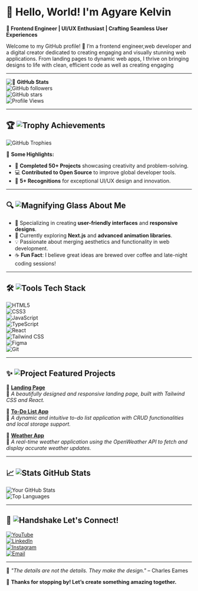 # 👋 Hello, World! I'm Agyare Kelvin  

**🌟 Frontend Engineer | UI/UX Enthusiast | Crafting Seamless User Experiences**  

Welcome to my GitHub profile! 🚀 I’m a frontend engineer,web developer and a digital creator dedicated to creating engaging and visually stunning web applications. From landing pages to dynamic web apps, I thrive on bringing designs to life with clean, efficient code as well as creating engaging 

---

![👥](https://img.icons8.com/color/48/000000/conference-call.png) **GitHub Stats**  
![GitHub followers](https://img.shields.io/github/followers/KelvCodes?label=Follow%20Me&style=social)  
![GitHub stars](https://img.shields.io/github/stars/KelvCodes?affiliations=OWNER%2CCOLLABORATOR&style=social)  
![Profile Views](https://komarev.com/ghpvc/?username=KelvCodes&color=blue)  

---

## 🏆 ![Trophy](https://img.icons8.com/emoji/48/000000/trophy-emoji.png) **Achievements**  

![GitHub Trophies](https://github-profile-trophy.vercel.app/?username=KelvCodes&theme=radical&margin-w=15&margin-h=15&row=1)  

🎉 **Some Highlights:**  
- 🚀 **Completed 50+ Projects** showcasing creativity and problem-solving.  
- 💻 **Contributed to Open Source** to improve global developer tools.  
- 🌟 **5+ Recognitions** for exceptional UI/UX design and innovation.  

---

## 🔍 ![Magnifying Glass](https://img.icons8.com/fluency/48/000000/search.png) **About Me**  

- 🎨 Specializing in creating **user-friendly interfaces** and **responsive designs**.  
- 🌱 Currently exploring **Next.js** and **advanced animation libraries**.  
- 💡 Passionate about merging aesthetics and functionality in web development.  
- ☕ **Fun Fact**: I believe great ideas are brewed over coffee and late-night coding sessions!  

---

## 🛠️ ![Tools](https://img.icons8.com/color/48/000000/toolbox.png) **Tech Stack**  

![HTML5](https://img.shields.io/badge/HTML5-E34F26?style=flat-square&logo=html5&logoColor=white)  
![CSS3](https://img.shields.io/badge/CSS3-1572B6?style=flat-square&logo=css3&logoColor=white)  
![JavaScript](https://img.shields.io/badge/JavaScript-F7DF1E?style=flat-square&logo=javascript&logoColor=black)  
![TypeScript](https://img.shields.io/badge/TypeScript-007ACC?style=flat-square&logo=typescript&logoColor=white)  
![React](https://img.shields.io/badge/React-61DAFB?style=flat-square&logo=react&logoColor=black)  
![Tailwind CSS](https://img.shields.io/badge/TailwindCSS-06B6D4?style=flat-square&logo=tailwindcss&logoColor=white)  
![Figma](https://img.shields.io/badge/Figma-F24E1E?style=flat-square&logo=figma&logoColor=white)  
![Git](https://img.shields.io/badge/Git-F05032?style=flat-square&logo=git&logoColor=white)  

---

## ✨ ![Project](https://img.icons8.com/color/48/000000/project.png) **Featured Projects**  

🌟 **[Landing Page](https://fitbliss-gym.netlify.app/)**  
🔗 *A beautifully designed and responsive landing page, built with Tailwind CSS and React.*  

🌟 **[To-Do List App](https://listnest.netlify.app/)**  
🔗 *A dynamic and intuitive to-do list application with CRUD functionalities and local storage support.*  

🌟 **[Weather App](https://weather-genie-site.netlify.app/)**  
🔗 *A real-time weather application using the OpenWeather API to fetch and display accurate weather updates.*  

---

## 📈 ![Stats](https://img.icons8.com/external-flat-juicy-fish/48/000000/external-stats-business-and-team-flat-flat-juicy-fish.png) **GitHub Stats**  

![Your GitHub Stats](https://github-readme-stats.vercel.app/api?username=KelvCodes&show_icons=true&theme=radical)  
![Top Languages](https://github-readme-stats.vercel.app/api/top-langs/?username=KelvCodes&layout=compact&theme=radical)  

---

## 🤝 ![Handshake](https://img.icons8.com/color/48/000000/handshake.png) **Let's Connect!**  

[![YouTube](https://img.shields.io/badge/YouTube-FF0000?style=flat-square&logo=youtube&logoColor=white)](https://www.youtube.com/@TheTechTutor)  
[![LinkedIn](https://img.shields.io/badge/LinkedIn-0077B5?style=flat-square&logo=linkedin&logoColor=white)](https://linkedin.com/in/KelvinAgyareYeboah)  
[![Instagram](https://img.shields.io/badge/Instagram-E4405F?style=flat-square&logo=instagram&logoColor=white)](https://instagram.com/_.yo.kelvin)  
[![Email](https://img.shields.io/badge/Email-D14836?style=flat-square&logo=gmail&logoColor=white)](mailto:onlykelvin06@gmail.com)  

---

💬 *"The details are not the details. They make the design."* – Charles Eames  

🌟 **Thanks for stopping by! Let’s create something amazing together.**  
